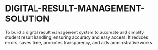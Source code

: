 # DIGITAL-RESULT-MANAGEMENT-SOLUTION
To build a digital result management system to automate and simplify student  result handling, ensuring accuracy and easy access.  It reduces errors, saves time, promotes transparency, and aids administrative  works. 
